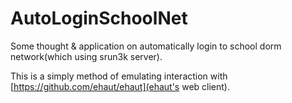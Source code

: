 # AutoLoginSchoolNet
Some thought &amp; application on automatically login to school dorm network(which using srun3k server).

This is a simply method of emulating interaction with [https://github.com/ehaut/ehaut](ehaut's web client).

